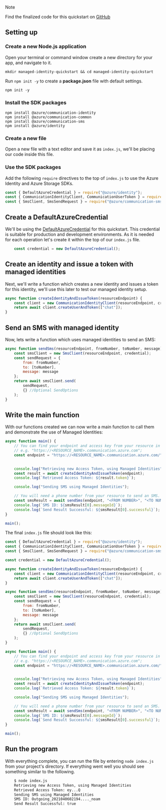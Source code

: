 > [!NOTE]
> Find the finalized code for this quickstart on [GitHub](https://github.com/Azure-Samples/communication-services-javascript-quickstarts/tree/main/use-managed-Identity)

## Setting up

### Create a new Node.js application

Open your terminal or command window create a new directory for your app, and navigate to it.

```console
mkdir managed-identity-quickstart && cd managed-identity-quickstart
```

Run `npm init -y` to create a **package.json** file with default settings.

```console
npm init -y
```

### Install the SDK packages

```console
npm install @azure/communication-identity
npm install @azure/communication-common
npm install @azure/communication-sms
npm install @azure/identity
```

### Create a new file

Open a new file with a text editor and save it as `index.js`, we'll be placing our code inside this file.

### Use the SDK packages

Add the following `require` directives to the top of `index.js` to use the Azure Identity and Azure Storage SDKs.

```JavaScript
const { DefaultAzureCredential } = require("@azure/identity");
const { CommunicationIdentityClient, CommunicationUserToken } = require("@azure/communication-identity");
const { SmsClient, SmsSendRequest } = require("@azure/communication-sms");
```
## Create a DefaultAzureCredential

We'll be using the [DefaultAzureCredential](/javascript/api/@azure/identity/defaultazurecredential) for this quickstart. This credential is suitable for production and development environments. As it is needed for each operation let's create it within the top of our `index.js` file. 

```JavaScript
    const credential = new DefaultAzureCredential();
```

## Create an identity and issue a token with managed identities

Next, we'll write a function which creates a new identity and issues a token for this identity, we'll use this later to test our managed identity setup.

```JavaScript
async function createIdentityAndIssueToken(resourceEndpoint) {
    const client = new CommunicationIdentityClient(resourceEndpoint, credential);
    return await client.createUserAndToken(["chat"]);
}
```

## Send an SMS with managed identity

Now, lets write a function which uses managed identities to send an SMS:

```JavaScript
async function sendSms(resourceEndpoint, fromNumber, toNumber, message) {
    const smsClient = new SmsClient(resourceEndpoint, credential);
    const sendRequest = {
        from: fromNumber,
        to: [toNumber],
        message: message
    };
    return await smsClient.send(
        sendRequest,
        {} //Optional SendOptions
    );
}
```

## Write the main function

With our functions created we can now write a main function to call them and demonstrate the use of Managed Identities:
```JavaScript
async function main() {
    // You can find your endpoint and access key from your resource in the Azure portal
    // e.g. "https://<RESOURCE_NAME>.communication.azure.com";
    const endpoint = "https://<RESOURCE_NAME>.communication.azure.com/"

    
    console.log("Retrieving new Access Token, using Managed Identities");
    const result = await createIdentityAndIssueToken(endpoint);
    console.log(`Retrieved Access Token: ${result.token}`);

    console.log("Sending SMS using Managed Identities");

    // You will need a phone number from your resource to send an SMS.
    const smsResult = await sendSms(endpoint, "<FROM NUMBER>", "<TO NUMBER>", "Hello from Managed Identities");
    console.log(`SMS ID: ${smsResult[0].messageId}`);
    console.log(`Send Result Successful: ${smsResult[0].successful}`);
}

main();
```

The final `index.js` file should look like this:
```JavaScript
const { DefaultAzureCredential } = require("@azure/identity");
const { CommunicationIdentityClient, CommunicationUserToken } = require("@azure/communication-identity");
const { SmsClient, SmsSendRequest } = require("@azure/communication-sms");

const credential = new DefaultAzureCredential();

async function createIdentityAndIssueToken(resourceEndpoint) {
    const client = new CommunicationIdentityClient(resourceEndpoint, credential);
    return await client.createUserAndToken(["chat"]);
}

async function sendSms(resourceEndpoint, fromNumber, toNumber, message) {
    const smsClient = new SmsClient(resourceEndpoint, credential);
    const sendRequest = {
        from: fromNumber,
        to: [toNumber],
        message: message
    };
    return await smsClient.send(
        sendRequest,
        {} //Optional SendOptions
    );
}

async function main() {
    // You can find your endpoint and access key from your resource in the Azure portal
    // e.g. "https://<RESOURCE_NAME>.communication.azure.com";
    const endpoint = "https://<RESOURCE_NAME>.communication.azure.com/"

    
    console.log("Retrieving new Access Token, using Managed Identities");
    const result = await createIdentityAndIssueToken(endpoint);
    console.log(`Retrieved Access Token: ${result.token}`);

    console.log("Sending SMS using Managed Identities");

    // You will need a phone number from your resource to send an SMS.
    const smsResult = await sendSms(endpoint, "<FROM NUMBER>", "<TO NUMBER>", "Hello from Managed Identities");
    console.log(`SMS ID: ${smsResult[0].messageId}`);
    console.log(`Send Result Successful: ${smsResult[0].successful}`);
}

main();
```

## Run the program

With everything complete, you can run the file by entering `node index.js` from your project's directory. If everything went well you should see something similar to the following.

```Bash
    $ node index.js
    Retrieving new Access Token, using Managed Identities
    Retrieved Access Token: ey...Q
    Sending SMS using Managed Identities
    SMS ID: Outgoing_2021040602194...._noam
    Send Result Successful: true
```
